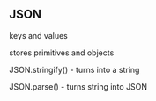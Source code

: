 ## JSON

keys and values

stores primitives and objects

JSON.stringify() - turns into a string

JSON.parse() - turns string into JSON
